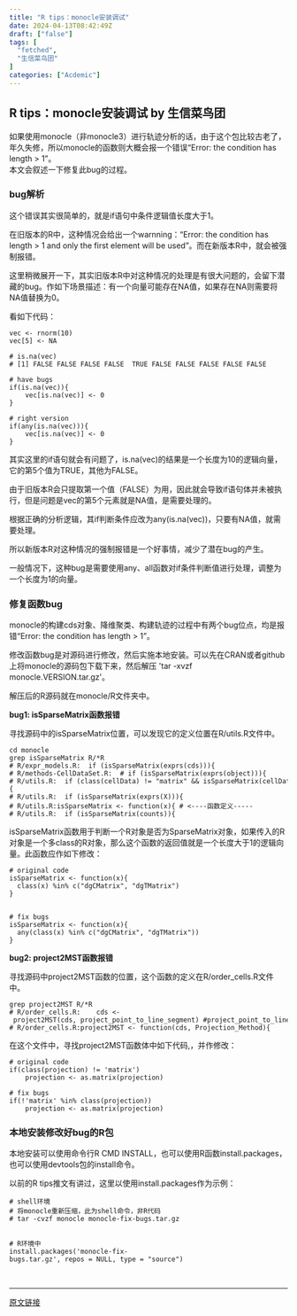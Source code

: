 ```yaml
---
title: "R tips：monocle安装调试"
date: 2024-04-13T08:42:49Z
draft: ["false"]
tags: [
  "fetched",
  "生信菜鸟团"
]
categories: ["Acdemic"]
---
```

R tips：monocle安装调试 by 生信菜鸟团
------
<div><p>如果使用monocle（非monocle3）进行轨迹分析的话，由于这个包比较古老了，年久失修，所以monocle的函数则大概会报一个错误“Error: the condition has length &gt; 1”。<br>本文会叙述一下修复此bug的过程。</p><h3><span>bug解析</span></h3><p>这个错误其实很简单的，就是if语句中条件逻辑值长度大于1。</p><p>在旧版本的R中，这种情况会给出一个warnning：“Error: the condition has length &gt; 1 and only the first element will be used”。而在新版本R中，就会被强制报错。</p><p>这里稍微展开一下，其实旧版本R中对这种情况的处理是有很大问题的，会留下潜藏的bug。作如下场景描述：有一个向量可能存在NA值，如果存在NA则需要将NA值替换为0。</p><p>看如下代码：</p><pre><code>vec &lt;- rnorm(<span>10</span>)<br>vec[<span>5</span>] &lt;- <span>NA</span><br><br><span># is.na(vec)</span><br><span># [1] FALSE FALSE FALSE FALSE  TRUE FALSE FALSE FALSE FALSE FALSE</span><br><br><span># have bugs</span><br><span>if</span>(is.na(vec)){<br>    vec[is.na(vec)] &lt;- <span>0</span><br>}<br><br><span># right version</span><br><span>if</span>(any(is.na(vec))){<br>    vec[is.na(vec)] &lt;- <span>0</span><br>}<br></code></pre><p>其实这里的if语句就会有问题了，is.na(vec)的结果是一个长度为10的逻辑向量，它的第5个值为TRUE，其他为FALSE。</p><p>由于旧版本R会只提取第一个值（FALSE）为用，因此就会导致if语句体并未被执行，但是问题是vec的第5个元素就是NA值，是需要处理的。</p><p>根据正确的分析逻辑，其if判断条件应改为any(is.na(vec))，只要有NA值，就需要处理。</p><p>所以新版本R对这种情况的强制报错是一个好事情，减少了潜在bug的产生。</p><p>一般情况下，这种bug是需要使用any、all函数对if条件判断值进行处理，调整为一个长度为1的向量。</p><h3><span>修复函数bug</span></h3><p>monocle的构建cds对象、降维聚类、构建轨迹的过程中有两个bug位点，均是报错“Error: the condition has length &gt; 1”。</p><p>修改函数bug是对源码进行修改，然后实施本地安装。可以先在CRAN或者github上将monocle的源码包下载下来，然后解压 'tar -xvzf monocle.VERSION.tar.gz'。</p><p>解压后的R源码就在monocle/R文件夹中。</p><p><strong>bug1: isSparseMatrix函数报错</strong></p><p>寻找源码中的isSparseMatrix位置，可以发现它的定义位置在R/utils.R文件中。</p><pre><code>cd monocle<br>grep isSparseMatrix R/*R<br><span>#</span><span> R/expr_models.R:  <span>if</span> (isSparseMatrix(exprs(cds))){</span><br><span>#</span><span> R/methods-CellDataSet.R:  <span># if (isSparseMatrix(exprs(object))){</span></span><br><span>#</span><span> R/utils.R:  <span>if</span> (class(cellData) != <span>"matrix"</span> &amp;&amp; isSparseMatrix(cellData) == FALSE){</span><br><span>#</span><span> R/utils.R:  <span>if</span> (isSparseMatrix(exprs(X))){</span><br><span>#</span><span> R/utils.R:isSparseMatrix &lt;- <span>function</span>(x){ <span># &lt;----函数定义-----</span></span><br><span>#</span><span> R/utils.R:  <span>if</span> (isSparseMatrix(counts)){</span><br></code></pre><p>isSparseMatrix函数用于判断一个R对象是否为SparseMatrix对象，如果传入的R对象是一个多class的R对象，那么这个函数的返回值就是一个长度大于1的逻辑向量。此函数应作如下修改：</p><pre><code><span># original code</span><br>isSparseMatrix &lt;- <span>function</span>(x){<br>  class(x) %<span>in</span>% c(<span>"dgCMatrix"</span>, <span>"dgTMatrix"</span>)<br>} <br><br><br><span># fix bugs</span><br>isSparseMatrix &lt;- <span>function</span>(x){<br>  any(class(x) %<span>in</span>% c(<span>"dgCMatrix"</span>, <span>"dgTMatrix"</span>))<br>}  <br></code></pre><p><strong>bug2: project2MST函数报错</strong></p><p>寻找源码中project2MST函数的位置，这个函数的定义在R/order_cells.R文件中。</p><pre><code>grep project2MST R/*R<br><span>#</span><span> R/order_cells.R:    cds &lt;- project2MST(cds, project_point_to_line_segment) <span>#project_point_to_line_segment can be changed into other states</span></span><br><span>#</span><span> R/order_cells.R:project2MST &lt;- <span>function</span>(cds, Projection_Method){</span><br></code></pre><p>在这个文件中，寻找project2MST函数体中如下代码,，并作修改：</p><pre><code><span># original code</span><br><span>if</span>(class(projection) != <span>'matrix'</span>)<br>    projection &lt;- as.matrix(projection)<br><br><span># fix bugs</span><br><span>if</span>(!<span>'matrix'</span> %<span>in</span>% class(projection))<br>    projection &lt;- as.matrix(projection)<br></code></pre><h3><span>本地安装修改好bug的R包</span></h3><p>本地安装可以使用命令行R CMD INSTALL，也可以使用R函数install.packages，也可以使用devtools包的install命令。</p><p>以前的R tips推文有讲过，这里以使用install.packages作为示例：</p><pre><code><span># shell环境</span><br><span># 将monocle重新压缩，此为shell命令，非R代码</span><br><span># tar -cvzf monocle monocle-fix-bugs.tar.gz</span><br><br><br><span># R环境中</span><br>install.packages(<span>'monocle-fix-bugs.tar.gz'</span>, repos = <span>NULL</span>, type = <span>"source"</span>) </code></pre><p><br></p><p><mp-style-type data-value="10000"></mp-style-type></p></div>  
<hr>
<a href="https://mp.weixin.qq.com/s/JckzyoROSOVovhlb6_hs_Q",target="_blank" rel="noopener noreferrer">原文链接</a>
